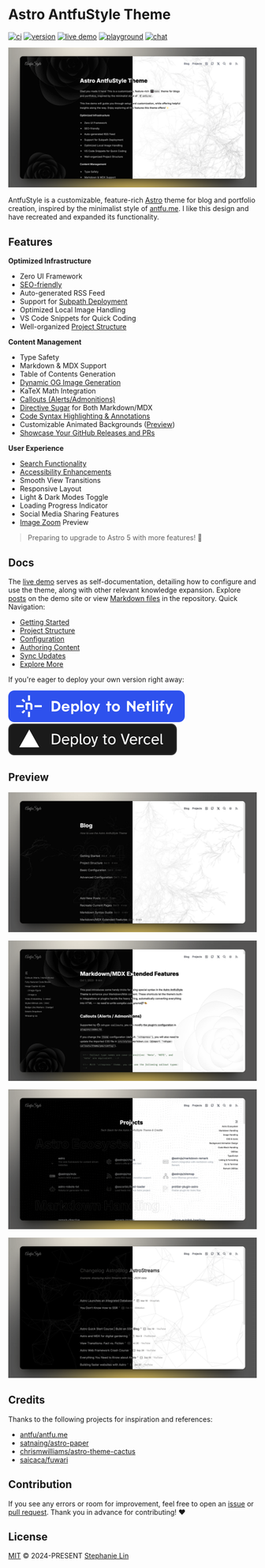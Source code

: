# Astro AntfuStyle Theme

[![ci][ci-badge]][ci-link]
[![version][version-badge]][version-link]
[![live demo][demo-badge]][demo-link]
[![playground][playground-badge]][playground-link]
[![chat][chat-badge]][chat-link]

![cover image](https://raw.githubusercontent.com/lin-stephanie/assets/refs/heads/main/astro-antfustyle-theme/cover_2x.png)

AntfuStyle is a customizable, feature-rich [Astro](https://astro.build/) theme for blog and portfolio creation, inspired by the minimalist style of [antfu.me](https://antfu.me/). I like this design and have recreated and expanded its functionality.

## Features

**Optimized Infrastructure**

- Zero UI Framework
- [SEO-friendly](https://astro-antfustyle-theme.vercel.app/blog/faqs-and-known-issues/#about-seo-and-accessibility)
- Auto-generated RSS Feed
- Support for [Subpath Deployment](https://astro-antfustyle-theme.vercel.app/blog/basic-configuration/#configuring-site)
- Optimized Local Image Handling
- VS Code Snippets for Quick Coding
- Well-organized [Project Structure](https://astro-antfustyle-theme.vercel.app/blog/project-structure/)

**Content Management**

- Type Safety
- Markdown & MDX Support
- Table of Contents Generation
- [Dynamic OG Image Generation](https://astro-antfustyle-theme.vercel.app/blog/about-open-graph-images/)
- KaTeX Math Integration
- [Callouts (Alerts/Admonitions)](https://astro-antfustyle-theme.vercel.app/blog/markdown-mdx-extended-features/#callouts-alerts--admonitions)
- [Directive Sugar](https://astro-antfustyle-theme.vercel.app/blog/markdown-mdx-extended-features/#image-caption--link) for Both Markdown/MDX
- [Code Syntax Highlighting & Annotations](https://astro-antfustyle-theme.vercel.app/blog/markdown-mdx-extended-features/#fully-featured-code-blocks)
- Customizable Animated Backgrounds ([Preview](#preview))
- [Showcase Your GitHub Releases and PRs](https://astro-antfustyle-theme.vercel.app/blog/customizing-github-activity-pages)

**User Experience**

- [Search Functionality](https://astro-antfustyle-theme.vercel.app/blog/faqs-and-known-issues/#search-functionality)
- [Accessibility Enhancements](https://astro-antfustyle-theme.vercel.app/blog/faqs-and-known-issues/#about-seo-and-accessibility)
- Smooth View Transitions
- Responsive Layout
- Light & Dark Modes Toggle
- Loading Progress Indicator
- Social Media Sharing Features
- [Image Zoom](https://astro-antfustyle-theme.vercel.app/blog/faqs-and-known-issues/#image-zoom) Preview

> Preparing to upgrade to Astro 5 with more features! 🚀

## Docs

The [live demo][demo-link] serves as self-documentation, detailing how to configure and use the theme, along with other relevant knowledge expansion. Explore [posts](https://astro-antfustyle-theme.vercel.app/blog/) on the demo site or view [Markdown files](https://github.com/lin-stephanie/astro-antfustyle-theme/tree/main/src/content/blog) in the repository. Quick Navigation:

- [Getting Started](https://astro-antfustyle-theme.vercel.app/blog/getting-started/)
- [Project Structure](https://astro-antfustyle-theme.vercel.app/blog/project-structure/)
- [Configuration](https://astro-antfustyle-theme.vercel.app/blog/basic-configuration/)
- [Authoring Content](https://astro-antfustyle-theme.vercel.app/blog/getting-started/#authoring-content)
- [Sync Updates](https://astro-antfustyle-theme.vercel.app/blog/sync-updates/)
- [Explore More](https://astro-antfustyle-theme.vercel.app/blog/getting-started/#next-steps)

If you're eager to deploy your own version right away:

[![Deploy with Netlify](https://raw.githubusercontent.com/lin-stephanie/assets/refs/heads/main/astro-antfustyle-theme/deploy_netlify.svg)](https://app.netlify.com/start/deploy?repository=https://github.com/lin-stephanie/astro-antfustyle-theme) [![Deploy with Vercel](https://raw.githubusercontent.com/lin-stephanie/assets/refs/heads/main/astro-antfustyle-theme/deploy_vercel.svg)](https://vercel.com/new/clone?repository-url=https%3A%2F%2Fgithub.com%2Flin-stephanie%2Fastro-antfustyle-theme&project-name=astro-antfustyle-theme)

## Preview

![plum](https://raw.githubusercontent.com/lin-stephanie/assets/refs/heads/main/astro-antfustyle-theme/blog_2x.png)

![rose](https://raw.githubusercontent.com/lin-stephanie/assets/refs/heads/main/astro-antfustyle-theme/post_2x.png)

![dot](https://raw.githubusercontent.com/lin-stephanie/assets/refs/heads/main/astro-antfustyle-theme/projects_2x.png)

![particle](https://raw.githubusercontent.com/lin-stephanie/assets/refs/heads/main/astro-antfustyle-theme/streams_2x.png)

## Credits

Thanks to the following projects for inspiration and references:

- [antfu/antfu.me](https://github.com/antfu/antfu.me)
- [satnaing/astro-paper](https://github.com/satnaing/astro-paper)
- [chrismwilliams/astro-theme-cactus](https://github.com/chrismwilliams/astro-theme-cactus)
- [saicaca/fuwari](https://github.com/saicaca/fuwari)

## Contribution

If you see any errors or room for improvement, feel free to open an [issue](https://github.com/lin-stephanie/astro-antfustyle-theme/issues) or [pull request](https://github.com/lin-stephanie/astro-antfustyle-theme/pulls). Thank you in advance for contributing! ❤️

## License

[MIT](https://github.com/lin-stephanie/astro-antfustyle-theme/blob/main/LICENSE) © 2024-PRESENT [Stephanie Lin](https://github.com/lin-stephanie)

<!-- Badges -->

[ci-badge]: https://img.shields.io/github/actions/workflow/status/lin-stephanie/astro-antfustyle-theme/ci.yml?label=CI&style=flat&colorA=080f12&colorB=f87171
[ci-link]: https://github.com/lin-stephanie/astro-antfustyle-theme/actions/workflows/ci.yml

[version-badge]: https://img.shields.io/github/v/release/lin-stephanie/astro-antfustyle-theme?label=Release&style=flat&colorA=080f12&colorB=f87171
[version-link]: https://github.com/lin-stephanie/astro-antfustyle-theme/releases

[demo-badge]: https://img.shields.io/badge/Live%20Demo-080f12?style=flat&colorA=080f12&colorB=f87171&logo=vercel&logoSize=10
[demo-link]:https://astro-antfustyle-theme.vercel.app/

[playground-badge]: https://img.shields.io/badge/Playground-080f12?style=flat&colorA=080f12&colorB=f87171&logo=codesandbox&logoSize=10
[playground-link]: https://codesandbox.io/s/github/lin-stephanie/astro-antfustyle-theme

[chat-badge]: https://img.shields.io/badge/Discussions-080f12?style=flat&colorA=080f12&colorB=f87171&logo=github
[chat-link]: https://github.com/lin-stephanie/astro-antfustyle-theme/discussions
